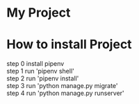 # My Project
# How to install Project
step 0 install pipenv\
step 1 run 'pipenv shell'\
step 2 run 'pipenv install'\
step 3 run 'python manage.py migrate'\
step 4 run 'python manage.py runserver'